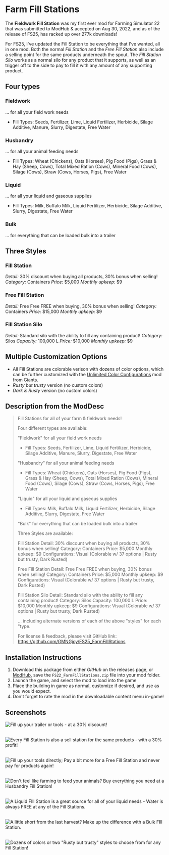 # Farm Fill Stations
The **Fieldwork Fill Station** was my first ever mod for Farming Simulator 22 that was submitted to ModHub &amp; accepted on Aug 30, 2022, and as of the release of FS25, has racked up over 277k downloads!

For FS25, I've updated the Fill Station to be everything that I've wanted, all in one mod. Both the normal _Fill Station_ and the _Free Fill Station_ also include a selling point for the same products underneath the spout. The _Fill Station Silo_ works as a normal silo for any product that it supports, as well as an trigger off to the side to pay to fill it with any amount of any supporting product.

## Four types

### Fieldwork
... for all your field work needs
- Fill Types: Seeds, Fertilizer, Lime, Liquid Fertilizer, Herbicide, Silage Additive, Manure, Slurry, Digestate, Free Water 

### Husbandry
... for all your animal feeding needs
- Fill Types: Wheat (Chickens), Oats (Horses), Pig Food (Pigs), Grass & Hay (Sheep, Cows), Total Mixed Ration (Cows), Mineral Food (Cows), Silage (Cows), Straw (Cows, Horses, Pigs), Free Water

### Liquid
... for all your liquid and gaseous supplies
- Fill Types: Milk, Buffalo Milk, Liquid Fertilizer, Herbicide, Silage Additive, Slurry, Digestate, Free Water 

### Bulk
... for everything that can be loaded bulk into a trailer

## Three Styles

### Fill Station 
*Detail:* 30% discount when buying all products, 30% bonus when selling!
*Category:* Containers
*Price:* $5,000
*Monthly upkeep:* $9

### Free Fill Station
*Detail:* Free Free FREE when buying, 30% bonus when selling!
*Category:* Containers
*Price:* $15,000
*Monthly upkeep:* $9

### Fill Station Silo
*Detail:* Standard silo with the ability to fill any containing product!
*Category:* Silos
*Capacity:* 100,000 L
*Price:* $10,000
*Monthly upkeep:* $9


## Multiple Customization Options
- All Fill Stations are colorable verison with dozens of color options, which can be further customized with the [Unlimited Color Configurations](https://www.farming-simulator.com/mod.php?mod_id=303885&title=fs2025) mod from Giants.
- _Rusty but trusty_ version (no custom colors)
- _Dark &amp; Rusty_ version (no custom colors)


## Description from the ModDesc
> Fill Stations for all of your farm & fieldwork needs!
> 
> Four different types are available:
> 
> "Fieldwork" for all your field work needs
> - Fill Types: Seeds, Fertilizer, Lime, Liquid Fertilizer, Herbicide, Silage Additive, Manure, Slurry, Digestate, Free Water 
> 
> "Husbandry" for all your animal feeding needs
> - Fill Types: Wheat (Chickens), Oats (Horses), Pig Food (Pigs), Grass & Hay (Sheep, Cows), Total Mixed Ration (Cows), Mineral Food (Cows), Silage (Cows), Straw (Cows, Horses, Pigs), Free Water
> 
> "Liquid" for all your liquid and gaseous supplies
> - Fill Types: Milk, Buffalo Milk, Liquid Fertilizer, Herbicide, Silage Additive, Slurry, Digestate, Free Water 
> 
> "Bulk" for everything that can be loaded bulk into a trailer
> 
> Three Styles are available:
> 
> Fill Station
> Detail: 30% discount when buying all products, 30% bonus when selling!
> Category: Containers
> Price: $5,000
> Monthly upkeep: $9
> Configurations: Visual (Colorable w/ 37 options | Rusty but trusty, Dark Rusted)
> 
> Free Fill Station
> Detail: Free Free FREE when buying, 30% bonus when selling!
> Category: Containers
> Price: $5,000
> Monthly upkeep: $9
> Configurations: Visual (Colorable w/ 37 options | Rusty but trusty, Dark Rusted)
> 
> Fill Station Silo
> Detail: Standard silo with the ability to fill any containing product!
> Category: Silos
> Capacity: 100,000 L
> Price: $10,000
> Monthly upkeep: $9
> Configurations: Visual (Colorable w/ 37 options | Rusty but trusty, Dark Rusted)
> 
> ... including alternate versions of each of the above "styles" for each "type.
> 
> For license & feedback, please visit
> GitHub link: https://github.com/GMNGjoy/FS25_FarmFillStations


## Installation Instructions
1. Download this package from either _GitHub_ on the releases page, or [ModHub](linkTBD), save the `FS22_FarmFillStations.zip` file into your mod folder.
2. Launch the game, and select the mod to load into the game
3. Place the building in game as normal, customize if desired, and use as you would expect. 
4. Don't forget to rate the mod in the downloadable content menu in-game!


## Screenshots

![Fill up your trailer or tools - at a 30% discount!](/_screenshots/screenshot_1_buy.png)
<br/><br/>

![Every Fill Station is also a sell station for the same products - with a 30% profit!](/_screenshots/screenshot_2_sell.png)
<br/><br/>

![Fill up your tools directly; Pay a bit more for a Free Fill Station and never pay for products again!](/_screenshots/screenshot_3_free.png)
<br/><br/>

![Don't feel like farming to feed your animals? Buy everything you need at a Husbandry Fill Station!](/_screenshots/screenshot_4_husbandry.png)
<br/><br/>

![A Liquid FIll Station is a great source for all of your liquid needs - Water is always FREE at any of the Fill Stations.](/_screenshots/screenshot_5_liquids.png)
<br/><br/>

![A little short from the last harvest? Make up the difference with a Bulk FIll Station.](/_screenshots/screenshot_6_bulk.png)
<br/><br/>

![Dozens of colors or two "Rusty but trusty" styles to choose from for any Fill Station!](/_screenshots/screenshot_7_colors.png)


